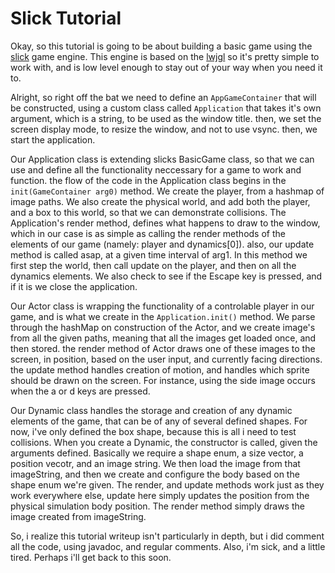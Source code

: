 Slick Tutorial
==============
Okay, so this tutorial is going to be about building a basic game using the [slick](http://slick.codeandcode.com) game engine.
This engine is based on the [lwjgl](http://lwjgl.com) so it's pretty simple to work with, and is low level enough to stay out of
your way when you need it to. 

Alright, so right off the bat we need to define an ```AppGameContainer``` that will be constructed, using a custom class
called ```Application``` that takes it's own argument, which is a string, to be used as the window title. then, we set the screen
display mode, to resize the window, and not to use vsync. then, we start the application. 

Our Application class is extending slicks BasicGame class, so that we can use and define all the functionality neccessary for
a game to work and function. the flow of the code in the Application class begins in the ```init(GameContainer arg0)``` method.
We create the player, from a hashmap of image paths. We also create the physical world, and add both the player, and a box to this
world, so that we can demonstrate collisions. The Application's render method, defines what happens to draw to the window, which in our 
case is as simple as calling the render methods of the elements of our game (namely: player and dynamics[0]). also, our update method
is called asap, at a given time interval of arg1. In this method we first step the world, then call update on the player, and then
on all the dynamics elements. We also check to see if the Escape key is pressed, and if it is we close the application.

Our Actor class is wrapping the functionality of a controlable player in our game, and is what we create in the ```Application.init()``` method.
We parse through the hashMap on construction of the Actor, and we create image's from all the given paths, meaning that all the images get loaded once,
and then stored. the render method of Actor draws one of these images to the screen, in position, based on the user input, and currently facing directions.
the update method handles creation of motion, and handles which sprite should be drawn on the screen. For instance, using the side image occurs when the a or
d keys are pressed. 

Our Dynamic class handles the storage and creation of any dynamic elements of the game, that can be of any of several defined shapes. For now, i've only defined the
box shape, because this is all i need to test collisions. When you create a Dynamic, the constructor is called, given the arguments defined. Basically we require
a shape enum, a size vector, a position vecotr, and an image string. We then load the image from that imageString, and then we create and configure the body
based on the shape enum we're given. The render, and update methods work just as they work everywhere else, update here simply updates the position from the
physical simulation body position. The render method simply draws the image created from imageString.

So, i realize this tutorial writeup isn't particularly in depth, but i did comment all the code, using javadoc, and regular comments. Also, i'm sick, and a little tired.
Perhaps i'll get back to this soon.